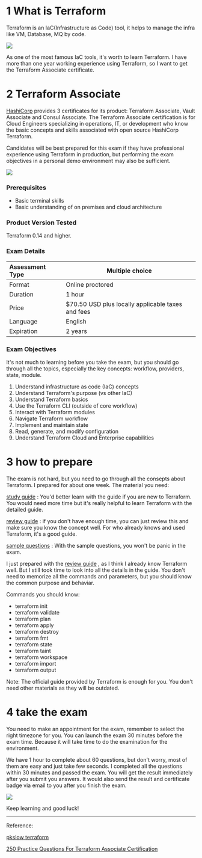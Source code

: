 # 1 What is Terraform

Terraform is an IaC(Infrastructure as Code) tool, it helps to manage the infra like VM, Database, MQ by code.

![](https://pkslow.oss-cn-shenzhen.aliyuncs.com/images/2021/05/terraform.png)



As one of the most famous IaC tools, it's worth to learn Terraform. I have more than one year working experience using Terraform, so I want to get the Terraform Associate certificate.



# 2 Terraform Associate

[HashiCorp](https://www.hashicorp.com/certification) provides 3 certificates for its product: Terraform Associate, Vault Associate and Consul Associate. The Terraform Associate certification is for Cloud Engineers specializing in operations, IT, or development who know the basic concepts and skills associated with open source HashiCorp Terraform.

Candidates will be best prepared for this exam if they have professional experience using Terraform in production, but performing the exam objectives in a personal demo environment may also be sufficient.

![](https://pkslow.oss-cn-shenzhen.aliyuncs.com/images/2021/12/terraform-associate.certificate.png)



### Prerequisites

- Basic terminal skills
- Basic understanding of on premises and cloud architecture

### Product Version Tested

Terraform 0.14 and higher.



### Exam Details

| Assessment Type | Multiple choice                                   |
| :-------------- | ------------------------------------------------- |
| Format          | Online proctored                                  |
| Duration        | 1 hour                                            |
| Price           | $70.50 USD plus locally applicable taxes and fees |
| Language        | English                                           |
| Expiration      | 2 years                                           |



### Exam Objectives

It's not much to learning before you take the exam, but you should go through all the topics, especially the key concepts: workflow, providers, state, module.

1. Understand infrastructure as code (IaC) concepts
2. Understand Terraform's purpose (vs other IaC)
3. Understand Terraform basics
4. Use the Terraform CLI (outside of core workflow)
5. Interact with Terraform modules
6. Navigate Terraform workflow
7. Implement and maintain state
8. Read, generate, and modify configuration
9. Understand Terraform Cloud and Enterprise capabilities



# 3 how to prepare

The exam is not hard, but you need to go through all the consepts about Terraform. I prepared for about one week. The material you need:

 [study guide](https://learn.hashicorp.com/terraform/certification/terraform-associate-study-guide) : You'd better learn with the guide if you are new to Terraform. You would need more time but it's really helpful to learn Terraform with the detailed guide.

[review guide](https://learn.hashicorp.com/terraform/certification/terraform-associate-review) : if you don't have enough time, you can just review this and make sure you know the concept well. For who already knows and used Terraform, it's a good guide.

[sample questions](https://learn.hashicorp.com/terraform/certification/terraform-associate-sample-questions) : With the sample questions, you won't be panic in the exam.



I just prepared with the [review guide](https://learn.hashicorp.com/terraform/certification/terraform-associate-review) , as I think I already know Terraform well. But I still took time to look into all the details in the guide. You don't need to memorize all the commands and parameters, but you should know the common purpose and behaviar.

Commands you should know:

- terraform init
- terraform validate
- terraform plan
- terraform apply
- terraform destroy
- terraform fmt
- terraform state
- terraform taint
- terraform workspace
- terraform import
- terraform output



Note: The official guide provided by Terraform is enough for you. You don't need other materials as they will be outdated.



# 4 take the exam

You need to make an appointment for the exam, remember to select the right timezone for you. You can launch the exam 30 minutes before the exam time. Because it will take time to do the examination for the environment.

We have 1 hour to complete about 60 questions, but don't worry, most of them are easy and just take few seconds. I completed all the questions within 30 minutes and passed the exam. You will get the result immediately after you submit you answers. It would also send the result and certificate badge via email to you after you finish the exam.

![](https://pkslow.oss-cn-shenzhen.aliyuncs.com/images/2021/12/terraform-associate.certificate-larry.png)



Keep learning and good luck!



---

Reference:

[pkslow terraform](https://www.pkslow.com/tags/terraform)

[250 Practice Questions For Terraform Associate Certification](https://medium.com/bb-tutorials-and-thoughts/250-practice-questions-for-terraform-associate-certification-7a3ccebe6a1a)









